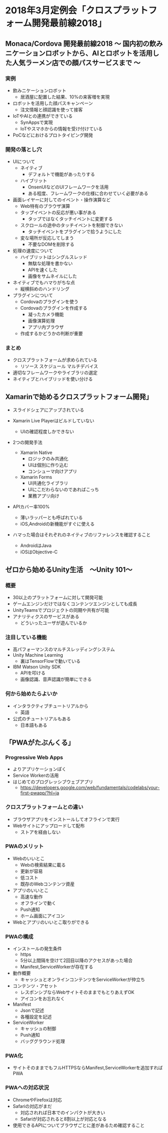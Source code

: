 # 2018年3月定例会「クロスプラットフォーム開発最前線2018」

## Monaca/Cordova 開発最前線2018 〜 国内初の飲みニケーションロボットから、AIとロボットを活用した人気ラーメン店での顔パスサービスまで 〜

### 実例

- 飲みニケーションロボット
    - 居酒屋に配置した結果、10%の来客増を実現
- ロボットを活用した顔パスキャンペーン
    - 注文情報と顔認識を使って接客
- IoTやAIとの連携ができている
    - SynAppsで実現
    - IoTやスマホからの情報を受け付けている
- PoCなどにおけるプロトタイピング開発

### 開発の落とし穴

- UIについて
    - ネイティブ
        - デフォルトで機能があったりする
    - ハイブリット
        - OnsenUIなどのUIフレームワークを活用
        - ある程度、フレームワークの仕様に合わせていく必要がある
- 画面レイヤーに対してのイベント・操作演算など
    - Web特有のブラウザ演算
    - タップイベントの反応が悪い事がある
        - タップではなくタッチイベントに変更する
    - スクロールの途中のタッチイベントを制御できない
        - タッチイベントをプラグインで拾うようにした
    - 変な場所が反応してしまう
        - 不要なDOMを削除する
- 処理の速度について
    - ハイブリットはシングルスレッド
        - 無駄な処理を書かない
        - APIを速くした
        - 画像をサムネイルにした
- ネイティブでもハマりがちな点
    - 縦横斜めのハンドリング
- プラグインについて
    - Cordovaのプラグインを使う
    - Cordovaのプラグインを作成する
        - 凝ったカメラ機能
        - 画像演算処理
        - アプリ内ブラウザ
    - 作成するかどうかの判断が重要

### まとめ

- クロスプラットフォームが求められている
    - リソース スケジュール マルチデバイス
- 適切なフレームワークやライブラリの選定
- ネイティブとハイブリッドを使い分ける

## Xamarinで始めるクロスプラットフォーム開発」

- スライドシェアにアップされている

- Xamarin Live Playerはビルドしていない
    - UIの確認程度しかできない
- 2つの開発手法
    - Xamarin Native
        - ロジックのみ共通化
        - UIは個別に作り込む
        - コンシューマ向けアプリ
    - Xamarin Forms
        - UI共通化ライブラリ
        - UIにこだわらないのであればこっち
        - 業務アプリ向け
- APIカバー率100%
    - 薄いラッパーとも呼ばれている
    - iOS,Androidの新機能がすぐに使える
- ハマった場合はそれぞれのネイティブのリファレンスを確認すること
    - AndroidはJava
    - iOSはObjective-C

## ゼロから始めるUnity生活　〜Unity 101〜

### 概要

- 30以上のプラットフォームに対して開発可能
- ゲームエンジンだけではなくコンテンツエンジンとしても成長
- UnityTeamsでプロジェクトの同期や共有が可能
- アナリティクスのサービスがある
    - どういったユーザが遊んでいるか

### 注目している機能

- 高パフォーマンスのマルチスレッディングシステム
- Unity Machine Learning
    - 裏はTensorFlowで動いている
- IBM Watson Unity SDK
    - APIを叩ける
    - 画像認識、音声認識が簡単にできる

### 何から始めたらよいか

- インタラクティブチュートリアルから
     - 英語
- 公式のチュートリアルもある
    - 日本語もある

## 「PWAがたぶんくる」

### Progressive Web Apps

- よりアプリケーションぽく
- Service Workerの活用
- はじめてのプログレッシブウェブアプリ
    - https://developers.google.com/web/fundamentals/codelabs/your-first-pwapp/?hl=ja

### クロスプラットフォームとの違い

- ブラウザアプリをインストールしてオフラインで実行
- Webサイトにアップロードして配布
    - ストアを経由しない

### PWAのメリット

- Webのいいとこ
    - Webの検索結果に載る
    - 更新が容易
    - 低コスト
    - 既存のWebコンテンツ資産
- アプリのいいとこ
    - 高速な動作
    - オフラインで動く
    - Push通知
    - ホーム画面にアイコン
- Webとアプリのいいとこ取りができる

### PWAの構成

- インストールの発生条件
    - https
    - 5分以上間隔を空けて2回目以降のアクセスがあった場合
    - Manifest,ServiceWorkerが存在する
- 動作概要
    - キャッシュとオンラインコンテンツをServiceWorkerが仲立ち
- コンテンツ・アセット
    - レスポンシブならWebサイトそのままでもとりあえずOK
    - アイコンをお忘れなく
- Manifest
    - Jsonで記述
    - 各種設定を記述
- ServiceWorker
    - キャッシュの制御
    - Push通知
    - バッググラウンド処理

### PWA化

- サイトそのままでもフルHTTPSならManifest,ServiceWorkerを追加すればPWA

### PWAへの対応状況

- ChromeやFirefoxは対応
- Safariの対応がまだ
    - 対応されれば日本でのインパクトが大きい
    - Safariが対応されると8割以上が対応となる
- 使用できるAPIについてブラウザごとに差があるため確認すること

